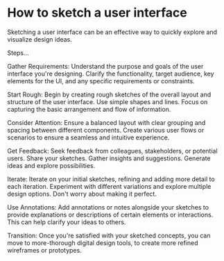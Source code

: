 # How to sketch a user interface

Sketching a user interface can be an effective way to quickly explore and visualize design ideas.

Steps…

Gather Requirements: Understand the purpose and goals of the user interface you're designing. Clarify the functionality, target audience, key elements for the UI, and any specific requirements or constraints.

Start Rough: Begin by creating rough sketches of the overall layout and structure of the user interface. Use simple shapes and lines. Focus on capturing the basic arrangement and flow of information.

Consider Attention: Ensure a balanced layout with clear grouping and spacing between different components. Create various user flows or scenarios to ensure a seamless and intuitive experience.

Get Feedback: Seek feedback from colleagues, stakeholders, or potential users. Share your sketches. Gather insights and suggestions. Generate ideas and explore possibilities.

Iterate: Iterate on your initial sketches, refining and adding more detail to each iteration. Experiment with different variations and explore multiple design options. Don't worry about making it perfect.

Use Annotations: Add annotations or notes alongside your sketches to provide explanations or descriptions of certain elements or interactions. This can help clarify your ideas to others.

Transition: Once you're satisfied with your sketched concepts, you can move to more-thorough digital design tools, to create more refined wireframes or prototypes.

